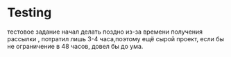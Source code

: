 # Testing
тестовое задание начал делать поздно из-за времени получения рассылки , потратил лишь 3-4 часа,поэтому ещё сырой проект, если бы не ограничение в 48 часов, довел бы до ума.
